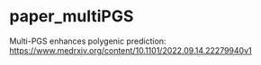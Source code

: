 # paper_multiPGS

Multi-PGS enhances polygenic prediction:
https://www.medrxiv.org/content/10.1101/2022.09.14.22279940v1
